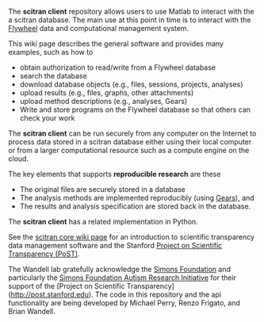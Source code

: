 The **scitran client** repository allows users to use Matlab to interact with the a scitran database. The main use at this point in time is to interact with the [Flywheel](https://flywheel.io) data and computational management system.

This wiki page describes the general software and provides many examples, such as how to

* obtain authorization to read/write from a Flywheel database
* search the database
* download database objects (e.g., files, sessions, projects, analyses)
* upload results (e.g., files, graphs, other attachments)
* upload method descriptions (e.g., analyses, Gears)
* Write and store programs on the Flywheel database so that others can check your work 

The **scitran client** can be run securely from any computer on the Internet to process data stored in a scitran database either using their local computer or from a larger computational resource such as a compute engine on the cloud.

The key elements that supports **reproducible research** are these
  * The original files are securely stored in a database
  * The analysis methods are implemented reproducibly (using [Gears](https://github.com/scitran/client/wiki/Gears)), and 
  * The results and analysis specification are stored back in the database. 

The **scitran client** has a related implementation in Python.

See the [scitran core wiki page](https://github.com/scitran/core/wiki) for an introduction to scientific transparency data management software and the Stanford [Project on Scientific Transparency (PoST)](http://post.stanford.edu). 

The Wandell lab gratefully acknowledge the [Simons Foundation](https://www.simonsfoundation.org/) and particularly the [Simons Foundation Autism Research Initiative](https://sfari.org/) for their support of the [Project on Scientific Transparency] (http://post.stanford.edu).  The code in this repository and the api functionality are being developed by Michael Perry, Renzo Frigato, and Brian Wandell.
